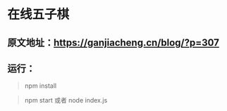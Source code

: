 # 在线五子棋

## 原文地址：https://ganjiacheng.cn/blog/?p=307

## 运行：

>npm install

>npm start 或者 node index.js
